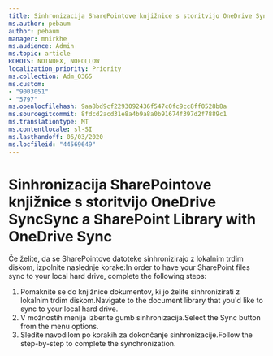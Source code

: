 ```yaml
---
title: Sinhronizacija SharePointove knjižnice s storitvijo OneDrive Sync
ms.author: pebaum
author: pebaum
manager: mnirkhe
ms.audience: Admin
ms.topic: article
ROBOTS: NOINDEX, NOFOLLOW
localization_priority: Priority
ms.collection: Adm_O365
ms.custom:
- "9003051"
- "5797"
ms.openlocfilehash: 9aa8bd9cf2293092436f547c0fc9cc8ff0528b8a
ms.sourcegitcommit: 8fdcd2acd31e8a4b9a8a0b91674f397d2f7889c1
ms.translationtype: MT
ms.contentlocale: sl-SI
ms.lasthandoff: 06/03/2020
ms.locfileid: "44569649"
---
```

# <a name="sync-a-sharepoint-library-with-onedrive-sync"></a><span data-ttu-id="cd38b-102">Sinhronizacija SharePointove knjižnice s storitvijo OneDrive Sync</span><span class="sxs-lookup"><span data-stu-id="cd38b-102">Sync a SharePoint Library with OneDrive Sync</span></span>

<span data-ttu-id="cd38b-103">Če želite, da se SharePointove datoteke sinhronizirajo z lokalnim trdim diskom, izpolnite naslednje korake:</span><span class="sxs-lookup"><span data-stu-id="cd38b-103">In order to have your SharePoint files sync to your local hard drive, complete the following steps:</span></span>

1. <span data-ttu-id="cd38b-104">Pomaknite se do knjižnice dokumentov, ki jo želite sinhronizirati z lokalnim trdim diskom.</span><span class="sxs-lookup"><span data-stu-id="cd38b-104">Navigate to the document library that you'd like to sync to your local hard drive.</span></span>
2. <span data-ttu-id="cd38b-105">V možnostih menija izberite gumb sinhronizacija.</span><span class="sxs-lookup"><span data-stu-id="cd38b-105">Select the Sync button from the menu options.</span></span>
3. <span data-ttu-id="cd38b-106">Sledite navodilom po korakih za dokončanje sinhronizacije.</span><span class="sxs-lookup"><span data-stu-id="cd38b-106">Follow the step-by-step to complete the synchronization.</span></span>